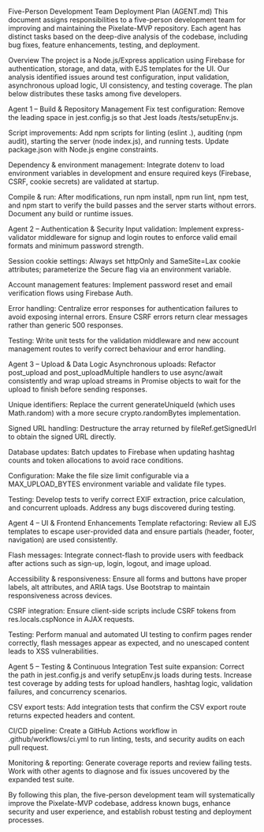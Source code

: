 Five-Person Development Team Deployment Plan (AGENT.md)
This document assigns responsibilities to a five-person development team for improving and maintaining the Pixelate-MVP repository. Each agent has distinct tasks based on the deep-dive analysis of the codebase, including bug fixes, feature enhancements, testing, and deployment.

Overview
The project is a Node.js/Express application using Firebase for authentication, storage, and data, with EJS templates for the UI. Our analysis identified issues around test configuration, input validation, asynchronous upload logic, UI consistency, and testing coverage. The plan below distributes these tasks among five developers.

Agent 1 – Build & Repository Management
Fix test configuration: Remove the leading space in jest.config.js so that Jest loads /tests/setupEnv.js.

Script improvements: Add npm scripts for linting (eslint .), auditing (npm audit), starting the server (node index.js), and running tests. Update package.json with Node.js engine constraints.

Dependency & environment management: Integrate dotenv to load environment variables in development and ensure required keys (Firebase, CSRF, cookie secrets) are validated at startup.

Compile & run: After modifications, run npm install, npm run lint, npm test, and npm start to verify the build passes and the server starts without errors. Document any build or runtime issues.

Agent 2 – Authentication & Security
Input validation: Implement express-validator middleware for signup and login routes to enforce valid email formats and minimum password strength.

Session cookie settings: Always set httpOnly and SameSite=Lax cookie attributes; parameterize the Secure flag via an environment variable.

Account management features: Implement password reset and email verification flows using Firebase Auth.

Error handling: Centralize error responses for authentication failures to avoid exposing internal errors. Ensure CSRF errors return clear messages rather than generic 500 responses.

Testing: Write unit tests for the validation middleware and new account management routes to verify correct behaviour and error handling.

Agent 3 – Upload & Data Logic
Asynchronous uploads: Refactor post_upload and post_uploadMultiple handlers to use async/await consistently and wrap upload streams in Promise objects to wait for the upload to finish before sending responses.

Unique identifiers: Replace the current generateUniqueId (which uses Math.random) with a more secure crypto.randomBytes implementation.

Signed URL handling: Destructure the array returned by fileRef.getSignedUrl to obtain the signed URL directly.

Database updates: Batch updates to Firebase when updating hashtag counts and token allocations to avoid race conditions.

Configuration: Make the file size limit configurable via a MAX_UPLOAD_BYTES environment variable and validate file types.

Testing: Develop tests to verify correct EXIF extraction, price calculation, and concurrent uploads. Address any bugs discovered during testing.

Agent 4 – UI & Frontend Enhancements
Template refactoring: Review all EJS templates to escape user-provided data and ensure partials (header, footer, navigation) are used consistently.

Flash messages: Integrate connect-flash to provide users with feedback after actions such as sign-up, login, logout, and image upload.

Accessibility & responsiveness: Ensure all forms and buttons have proper labels, alt attributes, and ARIA tags. Use Bootstrap to maintain responsiveness across devices.

CSRF integration: Ensure client-side scripts include CSRF tokens from res.locals.cspNonce in AJAX requests.

Testing: Perform manual and automated UI testing to confirm pages render correctly, flash messages appear as expected, and no unescaped content leads to XSS vulnerabilities.

Agent 5 – Testing & Continuous Integration
Test suite expansion: Correct the path in jest.config.js and verify setupEnv.js loads during tests. Increase test coverage by adding tests for upload handlers, hashtag logic, validation failures, and concurrency scenarios.

CSV export tests: Add integration tests that confirm the CSV export route returns expected headers and content.

CI/CD pipeline: Create a GitHub Actions workflow in .github/workflows/ci.yml to run linting, tests, and security audits on each pull request.

Monitoring & reporting: Generate coverage reports and review failing tests. Work with other agents to diagnose and fix issues uncovered by the expanded test suite.

By following this plan, the five-person development team will systematically improve the Pixelate-MVP codebase, address known bugs, enhance security and user experience, and establish robust testing and deployment processes.
